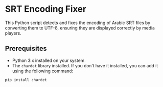 # SRT Encoding Fixer

This Python script detects and fixes the encoding of Arabic SRT files by converting them to UTF-8, ensuring they are displayed correctly by media players.

## Prerequisites

- Python 3.x installed on your system.
- The `chardet` library installed. If you don't have it installed, you can add it using the following command:

```sh
pip install chardet
